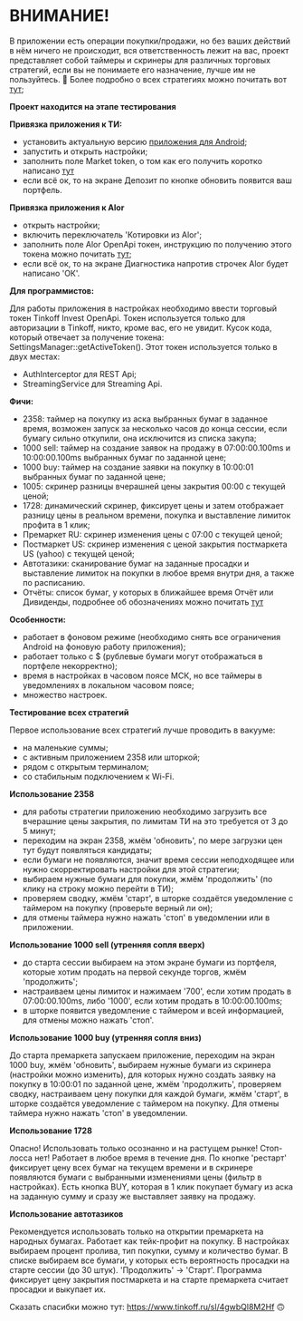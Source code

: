 # ВНИМАНИЕ!
В приложении есть операции покупки/продажи, но без ваших действий в нём ничего не происходит, вся ответственность лежит на вас, 
проект представляет собой таймеры и скринеры для различных торговых стратегий, если вы не понимаете его назначение, лучше им не пользуйтесь. 🙌
Более подробно о всех стратегиях можно почитать вот <a href="https://www.notion.so/159807c2dc854b74ac798b41c816618d">тут</a>; 

**Проект находится на этапе тестирования**

**Привязка приложения к ТИ:**
- установить актуальную версию <a href="https://github.com/oostap/2358/releases">приложения для Android</a>;
- запустить и открыть настройки;
- заполнить поле Market token, о том как его получить коротко написано <a href="https://tinkoffcreditsystems.github.io/invest-openapi/auth/">тут</a>
- если всё ок, то на экране Депозит по кнопке обновить появится ваш портфель.

**Привязка приложения к Alor**
- открыть настройки;
- включить переключатель 'Котировки из Alor';
- заполнить поле Alor OpenApi токен, инструкцию по получению этого токена можно почитать <a href="https://pantini.gitbook.io/pantini-co/marshes/alor-market-data">тут</a>;
- если всё ок, то на экране Диагностика напротив строчек Alor будет написано 'ОК'.

**Для программистов:**

Для работы приложения в настройках необходимо ввести торговый токен Tinkoff Invest OpenApi.
Токен используется только для авторизации в Tinkoff, никто, кроме вас, его не увидит.
Кусок кода, который отвечает за получение токена: SettingsManager::getActiveToken().
Этот токен используется только в двух местах: 
- AuthInterceptor для REST Api;
- StreamingService для Streaming Api.


**Фичи:**
- 2358: таймер на покупку из аска выбранных бумаг в заданное время, возможен запуск за несколько часов до конца сессии, если бумагу сильно откупили, она исключится из списка закупа;
- 1000 sell: таймер на создание заявок на продажу в 07:00:00.100ms и 10:00:00.100ms выбранных бумаг по заданной цене;
- 1000 buy: таймер на создание заявки на покупку в 10:00:01 выбранных бумаг по заданной цене;
- 1005: скринер разницы вчерашней цены закрытия 00:00 с текущей ценой;
- 1728: динамический скринер, фиксирует цены и затем отображает разницу цены в реальном времени, покупка и выставление лимиток профита в 1 клик;
- Премаркет RU: скринер изменения цены с 07:00 с текущей ценой;
- Постмаркет US: скринер изменения с ценой закрытия постмаркета US (yahoo) с текущей ценой;
- Автотазики: сканирование бумаг на заданные просадки и выставление лимиток на покупки в любое время внутри дня, а также по расписанию.
- Отчёты: список бумаг, у которых в ближайшее время Отчёт или Дивиденды, подробнее об обозначениях можно почитать <a href="https://tinvest.daager.ru/ostap-api/index.html">тут</a>

**Особенности:**
- работает в фоновом режиме (необходимо снять все ограничения Android на фоновую работу приложения);
- работает только с $ (рублевые бумаги могут отображаться в портфеле некорректно);
- время в настройках в часовом поясе МСК, но все таймеры в уведомлениях в локальном часовом поясе;
- множество настроек.

**Тестирование всех стратегий**

Первое использование всех стратегий лучше проводить в вакууме:
- на маленькие суммы;
- с активным приложением 2358 или шторкой;
- рядом с открытым терминалом;
- со стабильным подключением к Wi-Fi.

**Использование 2358**

- для работы стратегии приложению необходимо загрузить все вчерашние цены закрытия, по лимитам ТИ на это требуется от 3 до 5 минут;
- переходим на экран 2358, жмём 'обновить', по мере загрузки цен тут будут появляться кандидаты;
- если бумаги не появляются, значит время сессии неподходящее или нужно скорректировать настройки для этой стратегии;
- выбираем нужные бумаги для покупки, жмём 'продолжить' (по клику на строку можно перейти в ТИ);
- проверяем сводку, жмём 'старт', в шторке создаётся уведомление с таймером на покупку (проверьте верный ли он);
- для отмены таймера нужно нажать 'стоп' в уведомлении или в приложении.

**Использование 1000 sell (утренняя сопля вверх)**

- до старта сессии выбираем на этом экране бумаги из портфеля, которые хотим продать на первой секунде торгов, жмём 'продолжить';
- настраиваем цены лимиток и нажимаем '700', если хотим продать в 07:00:00.100ms, либо '1000', если хотим продать в 10:00:00.100ms;
- в шторке появится уведомление с таймером и всей информацией, для отмены можно нажать 'стоп'.

**Использование 1000 buy (утренняя сопля вниз)**

До старта премаркета запускаем приложение, переходим на экран 1000 buy, жмём 'обновить', выбираем нужные бумаги из скринера (настройки можно изменить), для которых нужно создать заявку на покупку в 10:00:01 по заданной цене, жмём 'продолжить', проверяем сводку, настраиваем цену покупки для каждой бумаги, жмём 'старт', в шторке создаётся уведомление с таймером на покупку. Для отмены таймера нужно нажать 'стоп' в уведомлении.

**Использование 1728**

Опасно! Использовать только осознанно и на растущем рынке! Стоп-лосса нет!
Работает в любое время в течение дня. По кнопке 'рестарт' фиксирует цену всех бумаг на текущем времени и в скринере появляются бумаги с выбранными изменениями цены (фильтр в настройках). Есть кнопка BUY, которая в 1 клик покупает бумагу из аска на заданную сумму и сразу же выставляет заявку на продажу.

**Использование автотазиков**

Рекомендуется использовать только на открытии премаркета на народных бумагах. Работает как тейк-профит на покупку. В настройках выбираем процент пролива, тип покупки, сумму и количество бумаг. В списке выбираем все бумаги, у которых есть вероятность просадки на старте сессии (до 30 штук). 'Продолжить' -> 'Старт'. Программа фиксирует цену закрытия постмаркета и на старте премаркета считает просадки и выкупает их.

Сказать спасибки можно тут: https://www.tinkoff.ru/sl/4gwbQl8M2Hf 🙃
